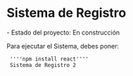 <h1>Sistema de Registro</h1>
- Estado del proyecto: En construcción

   Para ejecutar el Sistema, debes poner:

     ''''npm install react''''
     Sistema de Registro 2

     
